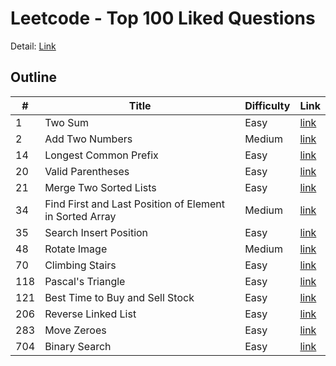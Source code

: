 # Leetcode - Top 100 Liked Questions
Detail: [Link](https://leetcode.com/problem-list/top-100-liked-questions/)

## Outline
|#|Title|Difficulty|Link|
|-|-|-|-|
|1|Two Sum|Easy|[link](./two_sum/two_sum.md)|
|2|Add Two Numbers|Medium|[link](./add_two_numbers/add_two_numbers.md)|
|14|Longest Common Prefix|Easy|[link](./longest_common_prefix/longest_common_prefix.md)|
|20|Valid Parentheses|Easy|[link](./valid_parentheses/valid_parentheses.md)|
|21|Merge Two Sorted Lists|Easy|[link](./merge_two_sorted_lists/merge_two_sorted_lists.md)|
|34|Find First and Last Position of Element in Sorted Array|Medium|[link](./find_first_and_last_position_of_element_in_sorted_array/find_first_and_last_position_of_element_in_sorted_array.md)|
|35|Search Insert Position|Easy|[link](./search_insert_position/search_insert_position.md)|
|48|Rotate Image|Medium|[link](./rotate_image/rotate_image.md)|
|70|Climbing Stairs|Easy|[link](./climbing_stairs/climbing_stairs.md)|
|118|Pascal's Triangle|Easy|[link](./pascals_triangle/pascals_triangle.md)|
|121|Best Time to Buy and Sell Stock|Easy|[link](./best_time_to_buy_and_sell_stock/best_time_to_buy_and_sell_stock.md)|
|206|Reverse Linked List|Easy|[link](./reverse_linked_list/reverse_linked_list.md)|
|283|Move Zeroes|Easy|[link](./move_zeroes/move_zeroes.md)|
|704|Binary Search|Easy|[link](./binary_search/binary_search.md)|